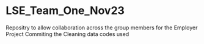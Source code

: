 # LSE_Team_One_Nov23
Repositry to allow collaboration across the group members for the Employer Project
Commiting the Cleaning data codes used
